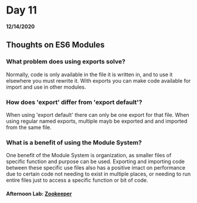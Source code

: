 # Day 11
__12/14/2020__

## Thoughts on ES6 Modules

### What problem does using exports solve?
Normally, code is only available in the file it is written in, and to use it elsewhere you must rewrite it. With exports you can make code available for import and use in other modules.

### How does 'export' differ from 'export default'?
When using 'export default' there can only be one export for that file. When using regular named exports, multiple mayb be exported and and imported from the same file.

### What is a benefit of using the Module System?
One benefit of the Module System is organization, as smaller files of specific function and purpose can be used. Exporting and importing code between these specific use files also has a positive imact on performance due to certain code not needing to exist in multiple places, or needing to run entire files just to access a specific function or bit of code.


#### Afternoon Lab: [Zookeeper](https://github.com/trevor-r-allen/zookeeper)

